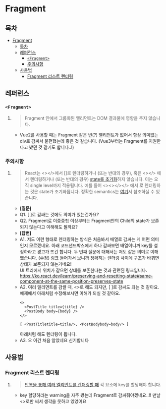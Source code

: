 # Fragment

## 목차

- [Fragment](#fragment)
  - [목차](#목차)
  - [레퍼런스](#레퍼런스)
    - [`<Fragment>`](#fragment-1)
    - [주의사항](#주의사항)
  - [사용법](#사용법)
    - [Fragment 리스트 렌더링](#fragment-리스트-렌더링)

## 레퍼런스

### `<Fragment>`

1. > Fragment 안에서 그룹화된 엘리먼트는 DOM 결과물에 영향을 주지 않습니다.
   - Vue2를 사용할 때는 Fragment 같은 빈(?) 엘리먼트가 없어서 항상 의미없는 div로 감싸서 불편했는데 좋은 것 같습니다. (Vue3부터는 Fragment를 지원한다고 봤던 것 같기도 합니다..!)

### 주의사항

1. > React는 <><Child /></>에서 [<Child />]로 렌더링하거나 (또는 반대의 경우), 혹은 <><Child /></> 에서 <Child /> 렌더링하거나 (또는 반대의 경우) [state를 초기화](https://ko.react.dev/learn/preserving-and-resetting-state)하지 않습니다. 이는 오직 single level까지 적용됩니다. 예를 들어 <><><Child /></></> 에서 <Child />로 렌더링하는 것은 state가 초기화됩니다. 정확한 semantics는 [여기](https://gist.github.com/clemmy/b3ef00f9507909429d8aa0d3ee4f986b)서 참조하실 수 있습니다.
   - **[질문]**
   - Q1. [ ]로 감싸는 것에도 의미가 있는건가요?
   - Q2. Fragment로 이중중첩 이상부터는 Fragment안의 Child의 state가 보존되지 않는다고 이해해도 될까요?
   - **[답변]**
   - A1. 저도 이런 형태로 렌더링하는 방식은 처음봐서 배열로 감싸는 게 어떤 의미인지 모르겠네요. 아래 코드샌드박스에서 하나 감싸보면 배열이니까 key를 설정하라고 경고가 뜨긴 합니다. 두 번째 질문에 대해서는 저도 같은 의미로 이해했습니다. (수정) 링크 들어가서 보니까 정확히는 렌더링 사이에 구조가 바뀌면 상태가 보존되지 않는거네요!  
     UI 트리에서 위치가 같으면 상태를 보존한다는 것과 관련된 링크입니다. https://ko.react.dev/learn/preserving-and-resetting-state#same-component-at-the-same-position-preserves-state
   - A2. 여러 엘리먼트를 감쌀 때, <>로 해도 되지만, [ ]로 감싸도 되는 것 같아요. 예제에서 아래처럼 수정해보시면 이해가 되실 것 같아요.
     ```
     <>
       <PostTitle title={title} />
       <PostBody body={body} />
     </>
     ```
     ```
     [ <PostTitletitle=title/>, <PostBodybody=body/> ]
     ```
     아래처럼 해도 렌더링이 됩니다.
   - A3. 오 이건 처음 알았네요 신기합니다

## 사용법

### Fragment 리스트 렌더링

1. > [반복을 통해 여러 엘리먼트를 렌더링할 때](https://ko.react.dev/learn/rendering-lists) 각 요소에 key를 할당해야 합니다.
   - key 할당하라는 warning을 자주 봤는데 Fragment로 감싸줘야겠네요..!! 맨날 <>로만 써서 생각을 못하고 있었어요
